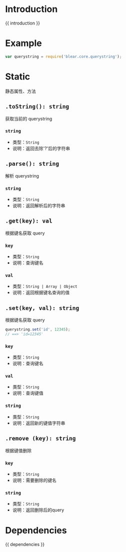 # Introduction
{{ introduction }}



# Example
```js
var querystring = require('blear.core.querystring');
```

# Static
静态属性、方法


## `.toString(): string`
获取当前的 querystring

### `string`
- 类型：`String`
- 说明：返回去除'?'后的字符串

## `.parse(): string`
解析 querystring

### `string`
- 类型：`String`
- 说明：返回解析后的字符串

## `.get(key): val`
根据键名获取 query

### `key`
- 类型：`String`
- 说明：查询键名

### `val`
- 类型：`String | Array | Object`
- 说明：返回根据键名查询的值

## `.set(key, val): string`
根据键名获取 query

```js
querystring.set('id', 12345);
// ==> 'id=12345'
```

### `key`
- 类型：`String`
- 说明：查询键名

### `val`
- 类型：`String`
- 说明：查询键值

### `string`
- 类型：`String`
- 说明：返回新的键值字符串

## `.remove (key): string`
根据键值删除

### `key`
- 类型：`String`
- 说明：需要删除的键名

### `string`
- 类型：`String`
- 说明：返回删除后的query






# Dependencies
{{ dependencies }}


